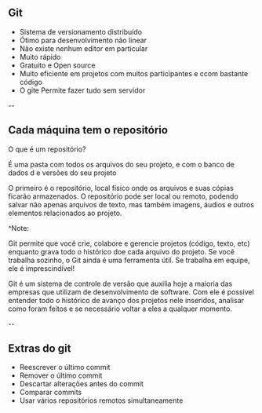 ## Git

- Sistema de versionamento distribuído
- Ótimo para desenvolvimento não linear
- Não existe nenhum editor em particular
- Muito rápido
- Gratuito e Open source
- Muito eficiente em projetos com muitos participantes e ccom bastante código
- O gite Permite fazer tudo sem servidor

--

## Cada máquina tem o repositório

O que é um repositório?

É uma pasta com todos os arquivos do seu projeto, e com o banco de dados d
e versões do seu projeto

O primeiro é o repositório, local físico onde os arquivos e suas cópias ficarão armazenados. O repositório pode ser local ou remoto, podendo salvar não apenas arquivos de texto, mas também imagens, áudios e outros elementos relacionados ao projeto.

^Note:

Git permite que você crie, colabore e gerencie projetos (código, texto, etc) enquanto grava todo o histórico doe cada arquivo do projeto. Se você trabalha sozinho, o Git ainda é uma ferramenta útil. Se trabalha em equipe, ele é imprescindível!

Git é um sistema de controle de versão que auxilia hoje a maioria das empresas que utilizam de
desenvolvimento de software. Com ele é possivel entender todo o histórico de avanço dos projetos
nele inseridos, analisar como foram feitos e se necessário voltar a eles a qualquer momento.

--

## Extras do git

- Reescrever o último commit
- Remover o último commit
- Descartar alterações antes do commit
- Comparar commits
- Usar vários repositórios remotos simultaneamente